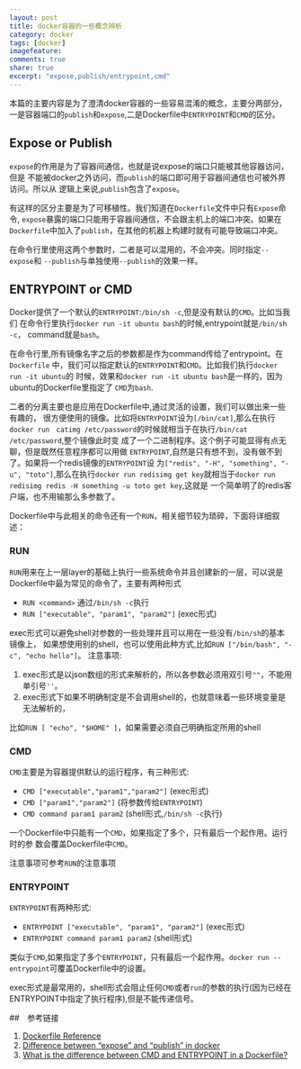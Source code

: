 ```yaml
---
layout: post
title: docker容器的一些概念辨析
category: docker
tags: [docker]
imagefeature:
comments: true
share: true
excerpt: "expose,publish/entrypoint,cmd"
---
```


本篇的主要内容是为了澄清docker容器的一些容易混淆的概念，主要分两部分，
一是容器端口的`publish`和`expose`,二是Dockerfile中`ENTRYPOINT`和`CMD`的区分。

<!--more-->

## Expose or Publish
`expose`的作用是为了容器间通信，也就是说expose的端口只能被其他容器访问，但是
不能被docker之外访问，而`publish`的端口即可用于容器间通信也可被外界访问。所以从
逻辑上来说,`publish`包含了`expose`。

有这样的区分主要是为了可移植性。我们知道在`Dockerfile`文件中只有`Expose`命令,
`expose`暴露的端口只能用于容器间通信，不会跟主机上的端口冲突。如果在
`Dockerfile`中加入了`publish`，在其他的机器上构建时就有可能导致端口冲突。

在命令行里使用这两个参数时，二者是可以混用的，不会冲突。同时指定`--expose`和
`--publish`与单独使用`--publish`的效果一样。

## ENTRYPOINT or CMD

Docker提供了一个默认的`ENTRYPOINT`:`/bin/sh -c`,但是没有默认的`CMD`。比如当我们
在命令行里执行`docker run -it ubuntu bash`的时候,entrypoint就是`/bin/sh -c`，
command就是`bash`。

在命令行里,所有镜像名字之后的参数都是作为command传给了entrypoint。在`Dockerfile`
中，我们可以指定默认的`ENTRYPOINT`和`CMD`。比如我们执行`docker run -it ubuntu`的
时候，效果和`docker run -it ubuntu bash`是一样的，因为ubuntu的Dockerfile里指定了
`CMD`为`bash`.

二者的分离主要也是应用在Dockerfile中,通过灵活的设置，我们可以做出来一些有趣的，
很方便使用的镜像。比如将`ENTRYPOINT`设为`[/bin/cat]`,那么在执行`docker run　catimg /etc/password`的时候就相当于在执行`/bin/cat /etc/password`,整个镜像此时变
成了一个二进制程序。这个例子可能显得有点无聊，但是既然任意程序都可以用做
`ENTRYPOINT`,自然是只有想不到，没有做不到了。如果将一个redis镜像的`ENTRYPOINT`设
为`["redis", "-H", "something", "-u", "toto"]`,那么在执行`docker run redisimg
get key`就相当于`docker run redisimg redis -H something -u toto get key`,这就是
一个简单明了的redis客户端，也不用输那么多参数了。

Dockerfile中与此相关的命令还有一个`RUN`，相关细节较为琐碎，下面将详细叙述：

### RUN
`RUN`用来在上一层layer的基础上执行一些系统命令并且创建新的一层，可以说是
Dockerfile中最为常见的命令了，主要有两种形式

- `RUN <command>` 通过`/bin/sh -c`执行
- `RUN ["executable", "param1", "param2"]` (exec形式)

exec形式可以避免shell对参数的一些处理并且可以用在一些没有`/bin/sh`的基本镜像上，
如果想使用别的shell，也可以使用此种方式,比如`RUN ["/bin/bash", "-c", "echo hello"]`。
注意事项:

1. exec形式是以json数组的形式来解析的，所以各参数必须用双引号`""`，不能用单引号`''`。
2. exec形式下如果不明确制定是不会调用shell的，也就意味着一些环境变量是无法解析的，

比如`RUN [ "echo", "$HOME" ]`，如果需要必须自己明确指定所用的shell


### CMD
`CMD`主要是为容器提供默认的运行程序，有三种形式:

- `CMD ["executable","param1","param2"]` (exec形式)
- `CMD ["param1","param2"]` (将参数传给`ENTRYPOINT`)
- `CMD command param1 param2` (shell形式,`/bin/sh -c`执行)

一个Dockerfile中只能有一个`CMD`，如果指定了多个，只有最后一个起作用。运行时的参
数会覆盖Dockerfile中`CMD`。

注意事项可参考`RUN`的注意事项


### ENTRYPOINT

`ENTRYPOINT`有两种形式:

- `ENTRYPOINT ["executable", "param1", "param2"]` (exec形式)
- `ENTRYPOINT command param1 param2` (shell形式)

类似于`CMD`,如果指定了多个`ENTRYPOINT`，只有最后一个起作用。`docker run --entrypoint`可覆盖Dockerfile中的设置。

exec形式是最常用的，shell形式会阻止任何`CMD`或者`run`的参数的执行(因为已经在
ENTRYPOINT中指定了执行程序),但是不能传递信号。


##　参考链接
1. [Dockerfile Reference](http://docs.docker.com/reference/builder/#entrypoint)
2. [Difference between “expose” and “publish” in docker](http://stackoverflow.com/questions/22111060/difference-between-expose-and-publish-in-docker) 
3. [What is the difference between CMD and ENTRYPOINT in a Dockerfile?](http://stackoverflow.com/questions/21553353/what-is-the-difference-between-cmd-and-entrypoint-in-a-dockerfile)

